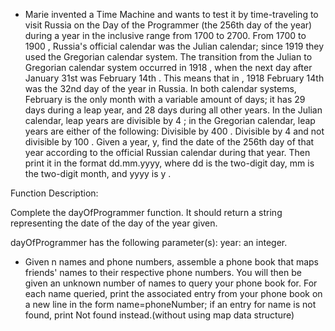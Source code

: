  * Marie invented a Time Machine and wants to test it by time-traveling to visit Russia on the Day of the Programmer (the 256th day of the year) during a year in the inclusive range from 1700 to 2700.
From 1700 to 1900 , Russia's official calendar was the Julian calendar; since 1919 they used the Gregorian calendar system. The transition from the Julian to Gregorian calendar system occurred in 1918 , when the next day after January  31st was February 14th . This means that in , 1918 February 14th  was the 32nd  day of the year in Russia.
In both calendar systems, February is the only month with a variable amount of days; it has 29 days during a leap year, and 28 days during all other years. In the Julian calendar, leap years are divisible by 4 ; in the Gregorian calendar, leap years are either of the following:
Divisible by 400 .
Divisible by 4 and not divisible by 100 .
Given a year, y, find the date of the 256th day of that year according to the official Russian calendar during that year. Then print it in the format dd.mm.yyyy, where dd is the two-digit day, mm is the two-digit month, and yyyy is y .

Function Description:

Complete the dayOfProgrammer function. It should return a string representing the date of the  day of the year given.

dayOfProgrammer has the following parameter(s):
year: an integer.

* Given n names and phone numbers, assemble a phone book that maps friends' names to their respective phone numbers. You will then be given an unknown number of names to query your phone book for. For each name queried, print the associated entry from your phone book on a new line in the form name=phoneNumber; if an entry for name  is not found, print Not found instead.(without using map data structure)
